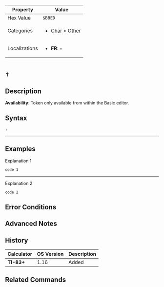 | Property      | Value |
|---------------|-------|
| Hex Value     | `$BBED`|
| Categories    | <ul><li>[Char](<../categories/Char.md>) > [Other](<../categories/Char.md#Other>)</li></ul> |
| Localizations | <ul><li><b>FR</b>: `↑`</li></ul> |

# `↑`

## Description



<b>Availability</b>: Token only available from within the Basic editor.

## Syntax
`↑`

<hr>

## Examples

Explanation 1
```ti-basic
code 1
```
---
Explanation 2
```ti-basic
code 2
```

## Error Conditions


## Advanced Notes


## History
| Calculator | OS Version | Description |
|------------|------------|-------------|
| <b>TI-83+</b> | 1.16 | Added

## Related Commands

    